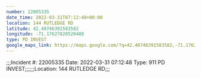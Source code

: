 ```yaml
---
number: 22005335
date_time: 2022-03-31T07:12:48+00:00
location: 144 RUTLEDGE RD
latitude: 42.40746391583582
longitude: -71.17627820520488
type: PD INVEST
google_maps_link: https://maps.google.com/?q=42.40746391583582,-71.17627820520488
---
```


;;;Incident #: 22005335  Date: 2022-03-31 07:12:48   Type: 911 PD INVEST;;;;;;Location: 144 RUTLEDGE RD;;;
